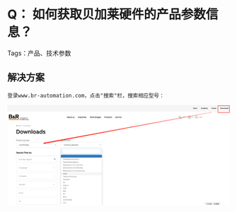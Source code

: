 # Q： 如何获取贝加莱硬件的产品参数信息？
Tags：产品、技术参数

## 解决方案
	登录www.br-automation.com，点击"搜索"栏，搜索相应型号：

![输入图片说明](./FILES/006如何获取贝加莱硬件的产品参数信息？.md/image.png)